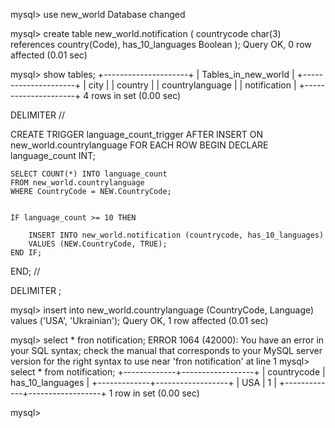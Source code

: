 
mysql> use new_world
Database changed

mysql> create table new_world.notification (
    countrycode char(3) references country(Code),
    has_10_languages Boolean );
Query OK, 0 row affected (0.01 sec)

mysql> show tables;
+---------------------+
| Tables_in_new_world |
+---------------------+
| city                |
| country             |
| countrylanguage     |
| notification        |
+---------------------+
4 rows in set (0.00 sec)


DELIMITER //

CREATE TRIGGER language_count_trigger 
AFTER INSERT ON new_world.countrylanguage
FOR EACH ROW
BEGIN
    DECLARE language_count INT;
  

    SELECT COUNT(*) INTO language_count
    FROM new_world.countrylanguage
    WHERE CountryCode = NEW.CountryCode;
    
  
    IF language_count >= 10 THEN
        
        INSERT INTO new_world.notification (countrycode, has_10_languages)
        VALUES (NEW.CountryCode, TRUE);
    END IF;
END;
//

DELIMITER ;

mysql> insert into new_world.countrylanguage (CountryCode, Language) values ('USA', 'Ukrainian');
Query OK, 1 row affected (0.01 sec)

mysql> select * fron notification;
ERROR 1064 (42000): You have an error in your SQL syntax; check the manual that corresponds to your MySQL server version for the right syntax to use near 'fron notification' at line 1
mysql> select * from notification;
+-------------+------------------+
| countrycode | has_10_languages |
+-------------+------------------+
| USA         |                1 |
+-------------+------------------+
1 row in set (0.00 sec)

mysql>